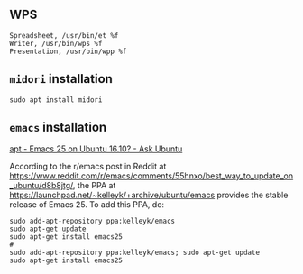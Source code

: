 ## WPS

    Spreadsheet, /usr/bin/et %f
    Writer, /usr/bin/wps %f
    Presentation, /usr/bin/wpp %f

## `midori` installation

```
sudo apt install midori
```

## `emacs` installation

[apt - Emacs 25 on Ubuntu 16.10? - Ask Ubuntu](https://askubuntu.com/questions/851633/emacs-25-on-ubuntu-16-10)

According to the r/emacs post in Reddit at https://www.reddit.com/r/emacs/comments/55hnxo/best_way_to_update_on_ubuntu/d8b8jtg/, the PPA at https://launchpad.net/~kelleyk/+archive/ubuntu/emacs provides the stable release of Emacs 25. To add this PPA, do:

```
sudo add-apt-repository ppa:kelleyk/emacs
sudo apt-get update
sudo apt-get install emacs25
#
sudo add-apt-repository ppa:kelleyk/emacs; sudo apt-get update
sudo apt-get install emacs25
```
